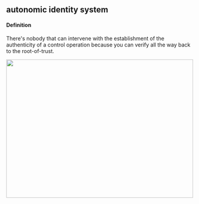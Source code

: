 ## autonomic identity system

<h4>Definition</h4><p>There&#39;s nobody that can intervene with the establishment of the authenticity of a control operation because you can verify all the way back to the root-of-trust.</p><img src="https://raw.githubusercontent.com/WebOfTrust/keri/main/images/ais.png" width="500" height="371"/>

